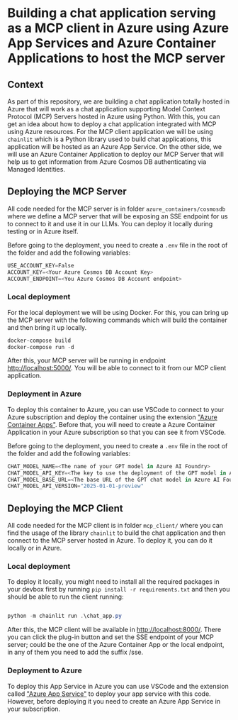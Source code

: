 # Building a chat application serving as a MCP client in Azure using Azure App Services and Azure Container Applications to host the MCP server

## Context

As part of this repository, we are building a chat application totally hosted in Azure that will work as a chat application supporting Model Context Protocol (MCP) Servers hosted in Azure using Python. With this, you can get an idea about how to deploy a chat application integrated with MCP using Azure resources. For the MCP client application we will be using `chainlit` which is a Python library used to build chat applications, this application will be hosted as an Azure App Service. On the other side, we will use an Azure Container Application to deploy our MCP Server that will help us to get information from Azure Cosmos DB authenticating via Managed Identities.

## Deploying the MCP Server

All code needed for the MCP server is in folder `azure_containers/cosmosdb` where we define a MCP server that will be exposing an SSE endpoint for us to connect to it and use it in our LLMs. You can deploy it locally during testing or in Azure itself.

Before going to the deployment, you need to create a `.env` file in the root of the folder and add the following variables:

```powershell
USE_ACCOUNT_KEY=False
ACCOUNT_KEY=<Your Azure Cosmos DB Account Key>
ACCOUNT_ENDPOINT=<You Azure Cosmos DB Account endpoint>
```

### Local deployment

For the local deployment we will be using Docker. For this, you can bring up the MCP server with the following commands which will build the container and then bring it up locally.

```powershell
docker-compose build
docker-compose run -d
```

After this, your MCP server will be running in endpoint [http://localhost:5000/](http://localhost:8000/). You will be able to connect to it from our MCP client application.

### Deployment in Azure

To deploy this container to Azure, you can use VSCode to connect to your Azure subscription and deploy the container using the extension ["Azure Container Apps"](https://marketplace.visualstudio.com/items/?itemName=ms-azuretools.vscode-azurecontainerapps). Before that, you will need to create a Azure Container Application in your Azure subscription so that you can see it from VSCode.

Before going to the deployment, you need to create a `.env` file in the root of the folder and add the following variables:

```powershell
CHAT_MODEL_NAME=<The name of your GPT model in Azure AI Foundry>
CHAT_MODEL_API_KEY=<The key to use the deployment of the GPT model in Azure AI Foundry>
CHAT_MODEL_BASE_URL=<The base URL of the GPT chat model in Azure AI Foundry>
CHAT_MODEL_API_VERSION="2025-01-01-preview"
```

## Deploying the MCP Client 

All code needed for the MCP client is in folder `mcp_client/` where you can find the usage of the library `chainlit` to build the chat application and then connect to the MCP server hosted in Azure. To deploy it, you can do it locally or in Azure.

### Local deployment

To deploy it locally, you might need to install all the required packages in your devbox first by running `pip install -r requirements.txt` and then you should be able to run the client running:

```powershell

python -m chainlit run .\chat_app.py
```

After this, the MCP client will be available in [http://localhost:8000/](http://localhost:8000/). There you can click the plug-in button and set the SSE endpoint of your MCP server; could be the one of the Azure Container App or the local endpoint, in any of them you need to add the suffix /sse.

### Deployment to Azure

To deploy this App Service in Azure you can use VSCode and the extension called ["Azure App Service"](https://marketplace.visualstudio.com/items?itemName=ms-azuretools.vscode-azureappservice) to deploy your app service with this code. However, before deploying it you need to create an Azure App Service in your subscription.